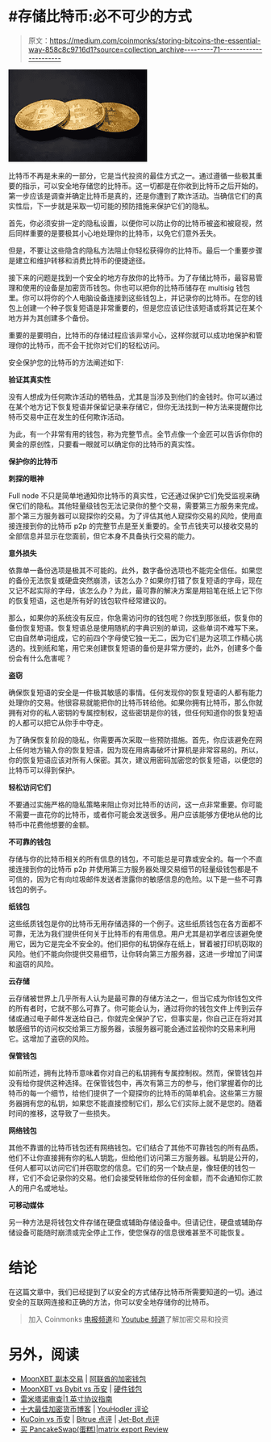 # #存储比特币:必不可少的方式

> 原文：<https://medium.com/coinmonks/storing-bitcoins-the-essential-way-858c8c9716d1?source=collection_archive---------71----------------------->

![](img/a4c138744d8c57c127d2ccd2a2a7d76c.png)

比特币不再是未来的一部分，它是当代投资的最佳方式之一。通过遵循一些极其重要的指示，可以安全地存储您的比特币。这一切都是在你收到比特币之后开始的。第一步应该是调查并确定比特币是真的，还是你遭到了欺诈活动。当确信它们的真实性后，下一步就是采取一切可能的预防措施来保护它们的隐私。

首先，你必须安排一定的隐私设置，以便你可以防止你的比特币被盗和被窥视，然后同样重要的是要极其小心地处理你的比特币，以免它们意外丢失。

但是，不要让这些隐含的隐私方法阻止你轻松获得你的比特币。最后一个重要步骤是建立和维护转移和消费比特币的便捷途径。

接下来的问题是找到一个安全的地方存放你的比特币。为了存储比特币，最容易管理和使用的设备是加密货币钱包。你也可以把你的比特币储存在 multisig 钱包里。你可以将你的个人电脑设备连接到这些钱包上，并记录你的比特币。在您的钱包上创建一个种子恢复短语是非常重要的，但是您应该记住该短语或将其记在某个地方并为其创建多个备份。

重要的是要明白，比特币的存储过程应该非常小心，这样你就可以成功地保护和管理你的比特币，而不会干扰你对它们的轻松访问。

安全保护您的比特币的方法阐述如下:

**验证其真实性**

没有人想成为任何欺诈活动的牺牲品，尤其是当涉及到他们的金钱时。你可以通过在某个地方记下恢复短语并保留记录来存储它，但你无法找到一种方法来提醒你比特币交易中正在发生的任何欺诈活动。

为此，有一个非常有用的钱包，称为完整节点。全节点像一个金匠可以告诉你你的黄金的原创性，只要看一眼就可以确定你的比特币的真实性。

**保护你的比特币**

**刺探的眼神**

Full node 不只是简单地通知你比特币的真实性，它还通过保护它们免受监视来确保它们的隐私。其他轻量级钱包无法记录你的整个交易，需要第三方服务来完成。那个第三方服务器可以窥探你的交易。为了评估其他人窥探你交易的风险，使用直接连接到你的比特币 p2p 的完整节点是至关重要的。全节点钱夹可以接收交易的全部信息并显示在您面前，但它本身不具备执行交易的能力。

**意外损失**

依靠单一备份选项是极其不可能的。此外，数字备份选项也不能完全信任。如果您的备份无法恢复或硬盘突然崩溃，该怎么办？如果你打错了恢复短语的字母，现在又记不起实际的字母，该怎么办？为此，最可靠的解决方案是用铅笔在纸上记下你的恢复短语，这也是所有好的钱包软件经常建议的。

那么，如果你的系统没有反应，你急需访问你的钱包呢？你找到那张纸，恢复你的备份恢复短语。恢复短语总是使用随机的字典识别的单词，这些单词不难写下来。它由自然单词组成，它的前四个字母使它独一无二，因为它们是为这项工作精心挑选的。找到纸和笔，用它来创建恢复短语的备份是非常方便的，此外，创建多个备份会有什么危害呢？

**盗窃**

确保恢复短语的安全是一件极其敏感的事情。任何发现你的恢复短语的人都有能力处理你的交易。他很容易就能把你的比特币转给他。如果你拥有比特币，那么你就拥有对你的私人密钥的专属控制权，这些密钥是你的钱，但任何知道你的恢复短语的人都可以把它从你手中夺走。

为了确保恢复阶段的隐私，你需要再次采取一些预防措施。首先，你应该避免在网上任何地方输入你的恢复短语，因为现在用病毒破坏计算机是非常容易的。所以，你的恢复短语应该对所有人保密。其次，建议用密码加密您的恢复短语，以便您的比特币可以得到保护。

**轻松访问它们**

不要通过实施严格的隐私策略来阻止你对比特币的访问，这一点非常重要。你可能不需要一直花你的比特币，或者你可能会发送很多。用户应该能够方便地从他的比特币中花费他想要的金额。

**不可靠的钱包**

存储与你的比特币相关的所有信息的钱包，不可能总是可靠或安全的。每一个不直接连接到你的比特币 p2p 并使用第三方服务器处理交易细节的轻量级钱包都是不可信的，因为它有向垃圾邮件发送者泄露你的敏感信息的危险。以下是一些不可靠钱包的例子。

**纸钱包**

这些纸质钱包是你的比特币无用存储选择的一个例子。这些纸质钱包在各方面都不可靠，无法为我们提供任何关于比特币的有用信息。用户尤其是初学者应该避免使用它，因为它是完全不安全的。他们把你的私钥保存在纸上，冒着被打印机窃取的风险。他们不能向你提供交易细节，让你转向第三方服务器，这进一步增加了间谍和盗窃的风险。

**云存储**

云存储被世界上几乎所有人认为是最可靠的存储方法之一，但当它成为你钱包文件的所有者时，它就不那么可靠了。你可能会认为，通过将你的钱包文件上传到云存储或通过电子邮件发送给自己，你就完全保护了它，但事实是，你自己正在将对其敏感细节的访问权交给第三方服务器，该服务器可能会通过监视你的交易来利用它。这增加了盗窃的风险。

**保管钱包**

如前所述，拥有比特币意味着你对自己的私钥拥有专属控制权。然而，保管钱包并没有给你提供这种选择。在保管钱包中，再次有第三方的参与，他们掌握着你的比特币的每一个细节，给他们提供了一个窥探你的比特币的简单机会。这些第三方服务器拥有您的私钥，如果您不能直接控制它们，那么它们实际上就不是您的。随着时间的推移，这导致了一些损失。

**网络钱包**

其他不靠谱的比特币钱包还有网络钱包。它们结合了其他不可靠钱包的所有品质。他们不让你直接拥有你的私人钥匙，但给他们访问第三方服务器。私钥是公开的，任何人都可以访问它们并窃取您的信息。它们的另一个缺点是，像轻便的钱包一样，它们不会记录你的交易。他们会接受转账给你的任何金额，而不会通知你汇款人的用户名或地址。

**可移动媒体**

另一种方法是将钱包文件存储在硬盘或辅助存储设备中。但请记住，硬盘或辅助存储设备可能随时崩溃或完全停止工作，使您保存的信息很难甚至不可能恢复。

# 结论

在这篇文章中，我们已经提到了以安全的方式储存比特币所需要知道的一切。通过安全的互联网连接和正确的方法，你可以安全地存储你的比特币。

> 加入 Coinmonks [电报频道](https://t.me/coincodecap)和 [Youtube 频道](https://www.youtube.com/c/coinmonks/videos)了解加密交易和投资

# 另外，阅读

*   [MoonXBT 副本交易](https://coincodecap.com/moonxbt-copy-trading) | [阿联酋的加密钱包](https://coincodecap.com/crypto-wallets-in-uae)
*   [MoonXBT vs Bybit vs 币安](https://coincodecap.com/bybit-binance-moonxbt) | [硬件钱包](/coinmonks/hardware-wallets-dfa1211730c6)
*   [雷米塔诺审查](https://coincodecap.com/remitano-review)|[1 英寸协议指南](https://coincodecap.com/1inch)
*   [十大最佳加密货币博客](https://coincodecap.com/best-cryptocurrency-blogs) | [YouHodler 评论](https://coincodecap.com/youhodler-review)
*   [KuCoin vs 币安](https://coincodecap.com/kucoin-vs-binance) | [Bitrue 点评](https://coincodecap.com/bitrue-review) | [Jet-Bot 点评](https://coincodecap.com/jet-bot-review)
*   [买 PancakeSwap(蛋糕)](https://coincodecap.com/buy-pancakeswap)|[matrix export Review](https://coincodecap.com/matrixport-review)